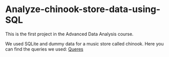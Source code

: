 # Analyze-chinook-store-data-using-SQL
This is the first project in the Advanced Data Analysis course.

We used SQLite and dummy data for a music store called chinook.
Here you can find the queries we used: 
[Queres](https://github.com/mohmmedelfateh/Analyze-chinook-store-data-using-SQL/blob/main/Queries.txt)
